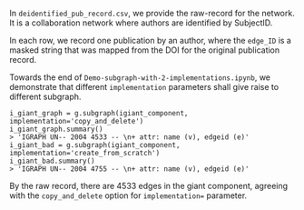 In `deidentified_pub_record.csv`, we provide the raw-record for the network. It
is a collaboration network where authors are identified by SubjectID.

In each row, we record one publication by an author, where the `edge_ID` is a
masked string that was mapped from the DOI for the original publication record.

Towards the end of `Demo-subgraph-with-2-implementations.ipynb`, we demonstrate
that different `implementation` parameters shall give raise to different
subgraph. 
```
i_giant_graph = g.subgraph(igiant_component, implementation='copy_and_delete')
i_giant_graph.summary()
> 'IGRAPH UN-- 2004 4533 -- \n+ attr: name (v), edgeid (e)'
i_giant_bad = g.subgraph(igiant_component, implementation='create_from_scratch')
i_giant_bad.summary()
> 'IGRAPH UN-- 2004 4755 -- \n+ attr: name (v), edgeid (e)'
```
By the raw record, there are 4533 edges in the giant component, agreeing with
the `copy_and_delete` option for `implementation=` parameter.
